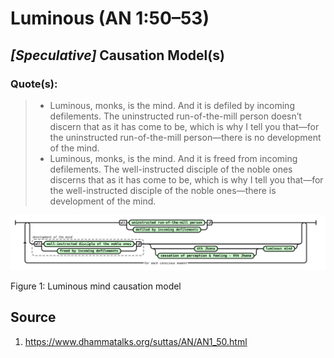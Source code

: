 # Luminous (AN 1:50–53)


## _[Speculative]_ Causation Model(s)

### Quote(s):
> * Luminous, monks, is the mind. And it is defiled by incoming defilements. The uninstructed run-of-the-mill person doesn’t discern that as it has come to be, which is why I tell you that—for the uninstructed run-of-the-mill person—there is no development of the mind.
> * Luminous, monks, is the mind. And it is freed from incoming defilements. The well-instructed disciple of the noble ones discerns that as it has come to be, which is why I tell you that—for the well-instructed disciple of the noble ones—there is development of the mind.

![Luminous mind causation model](./Luminous-mind-causation-model.svg)

Figure 1: Luminous mind causation model

## Source
1. https://www.dhammatalks.org/suttas/AN/AN1_50.html